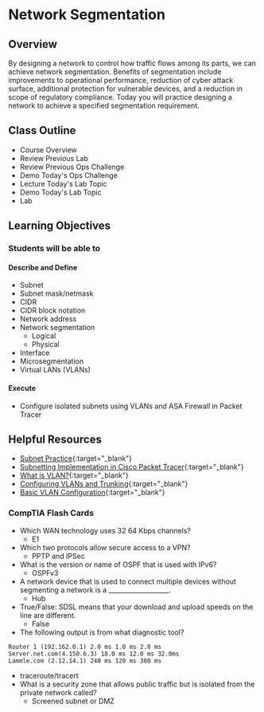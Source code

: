 # Network Segmentation

## Overview

By designing a network to control how traffic flows among its parts, we can achieve network segmentation. Benefits of segmentation include improvements to operational performance, reduction of cyber attack surface, additional protection for vulnerable devices, and a reduction in scope of regulatory compliance. Today you will practice designing a network to achieve a specified segmentation requirement.

## Class Outline

- Course Overview
- Review Previous Lab
- Review Previous Ops Challenge
- Demo Today's Ops Challenge
- Lecture Today's Lab Topic
- Demo Today's Lab Topic
- Lab

## Learning Objectives

### Students will be able to

#### Describe and Define

- Subnet
- Subnet mask/netmask
- CIDR
- CIDR block notation
- Network address
- Network segmentation
  - Logical
  - Physical
- Interface
- Microsegmentation
- Virtual LANs (VLANs)

#### Execute

- Configure isolated subnets using VLANs and ASA Firewall in Packet Tracer

## Helpful Resources

  - [Subnet Practice](https://subnetipv4.com/){:target="_blank"}
  - [Subnetting Implementation in Cisco Packet Tracer](https://www.geeksforgeeks.org/subnetting-implementation-in-cisco-packet-tracer/){:target="_blank"}
  - [What is VLAN?](https://www.guru99.com/vlan-definition-types-advantages.html#9){:target="_blank"}
  - [Configuring VLANs and Trunking](https://sites.radford.edu/~hlee3/classes/backup/itec451_spring2017/Cisco/CCNA2_RSE_spring2017/Lab%20Source%20Files_solutions/6.2.2.5%20Lab%20-%20Configuring%20VLANs%20and%20Trunking%20-%20solution.pdf){:target="_blank"}
  - [Basic VLAN Configuration](https://courses.cs.ut.ee/2012/NT/juh/3_1.pdf){:target="_blank"}

### CompTIA Flash Cards

- Which WAN technology uses 32 64 Kbps channels?
  - E1
- Which two protocols allow secure access to a VPN?
  - PPTP and IPSec
- What is the version or name of OSPF that is used with IPv6?
  - OSPFv3
- A network device that is used to connect multiple devices without segmenting a network is a ___________________.
  - Hub
- True/False: SDSL means that your download and upload speeds on the line are different.
  - False
- The following output is from what diagnostic tool?
```
Router 1 (192.162.0.1) 2.0 ms 1.0 ms 2.0 ms
Server.net.com(4.150.6.3) 18.0 ms 12.0 ms 32.0ms
Lammle.com (2.12.14.1) 240 ms 120 ms 300 ms
```
  - traceroute/tracert
- What is a security zone that allows public traffic but is isolated from the private network called?
  - Screened subnet or DMZ
